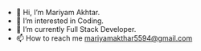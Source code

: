 - 👋 Hi, I’m Mariyam Akhtar.
- 👀 I’m interested in Coding.
- 🌱 I’m currently Full Stack Developer.
- 📫 How to reach me mariyamakthar5594@gmail.com

<!---
Mariyam88/Mariyam88 is a ✨ special ✨ repository because its `README.md` (this file) appears on your GitHub profile.
You can click the Preview link to take a look at your changes.
--->
